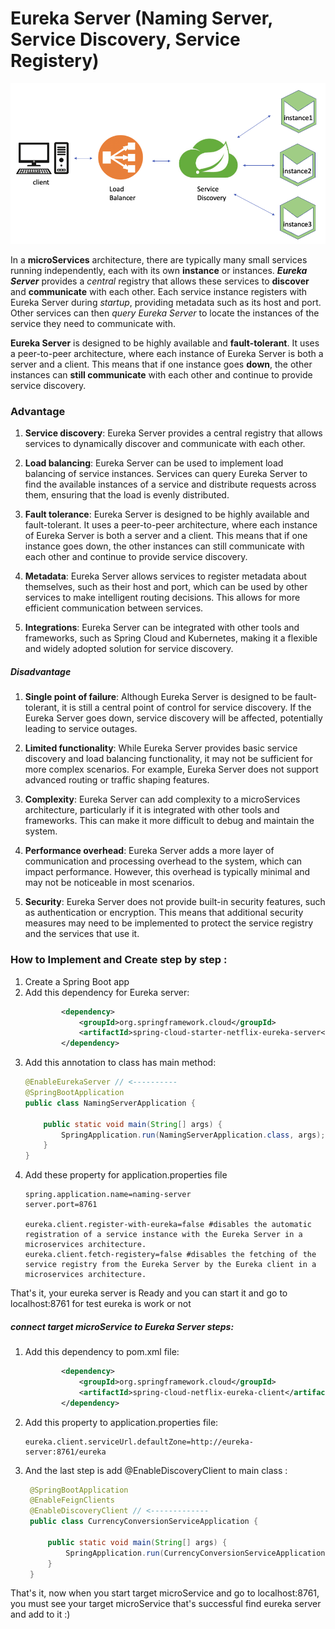 # Eureka Server (Naming Server, Service Discovery, Service Registery)

![Eureka server image](https://github.com/farzadafi/Spring/blob/master/Spring_Cloud/2_MicroService_SpringCloud/naming-server/image/image.png)

In a **microServices** architecture, there are typically many small services running independently, each with its own
**instance** or instances. ***Eureka Server*** provides a *central* registry that allows these services to **discover**
and **communicate**
with each other. Each service instance registers with Eureka Server during *startup*, providing metadata such as its
host
and port. Other services can then *query Eureka Server* to locate the instances of the service they need to communicate
with.

**Eureka Server** is designed to be highly available and **fault-tolerant**. It uses a peer-to-peer architecture, where
each
instance of Eureka Server is both a server and a client. This means that if one instance goes **down**, the other
instances
can **still communicate** with each other and continue to provide service discovery.

### Advantage

1. **Service discovery**: Eureka Server provides a central registry that allows services to dynamically discover and
   communicate with each other.

2. **Load balancing**: Eureka Server can be used to implement load balancing of service instances. Services can query
   Eureka
   Server to find the available instances of a service and distribute requests across them, ensuring that the load is
   evenly distributed.

3. **Fault tolerance**: Eureka Server is designed to be highly available and fault-tolerant. It uses a peer-to-peer
   architecture, where each instance of Eureka Server is both a server and a client. This means that if one instance
   goes
   down, the other instances can still communicate with each other and continue to provide service discovery.

4. **Metadata**: Eureka Server allows services to register metadata about themselves, such as their host and port, which
   can be
   used by other services to make intelligent routing decisions. This allows for more efficient communication between
   services.

5. **Integrations**: Eureka Server can be integrated with other tools and frameworks, such as Spring Cloud and
   Kubernetes,
   making it a flexible and widely adopted solution for service discovery.

##### Disadvantage

1. **Single point of failure**: Although Eureka Server is designed to be fault-tolerant, it is still a central point of
   control
   for service discovery. If the Eureka Server goes down, service discovery will be affected, potentially leading to
   service outages.

2. **Limited functionality**: While Eureka Server provides basic service discovery and load balancing functionality, it
   may not
   be sufficient for more complex scenarios. For example, Eureka Server does not support advanced routing or traffic
   shaping features.

3. **Complexity**: Eureka Server can add complexity to a microServices architecture, particularly if it is integrated
   with
   other tools and frameworks. This can make it more difficult to debug and maintain the system.

4. **Performance overhead**: Eureka Server adds a more layer of communication and processing overhead to the system,
   which can impact performance. However, this overhead is typically minimal and may not be noticeable in most
   scenarios.

5. **Security**: Eureka Server does not provide built-in security features, such as authentication or encryption. This
   means
   that additional security measures may need to be implemented to protect the service registry and the services that
   use
   it.

### How to Implement and Create step by step :

1. Create a Spring Boot app
2. Add this dependency for Eureka server:
   ```xml
           <dependency>
               <groupId>org.springframework.cloud</groupId>
               <artifactId>spring-cloud-starter-netflix-eureka-server</artifactId>
           </dependency>
   ```
3. Add this annotation to class has main method:
   ```java
   @EnableEurekaServer // <----------
   @SpringBootApplication
   public class NamingServerApplication {
   
       public static void main(String[] args) {
           SpringApplication.run(NamingServerApplication.class, args);
       }
   }
   ```
4. Add these property for application.properties file
   ```properties
   spring.application.name=naming-server
   server.port=8761
   
   eureka.client.register-with-eureka=false #disables the automatic registration of a service instance with the Eureka Server in a microservices architecture.
   eureka.client.fetch-registery=false #disables the fetching of the service registry from the Eureka Server by the Eureka client in a microservices architecture.
   ```
That's it, your eureka server is Ready and you can start it and go to localhost:8761 for test eureka is work or not


##### connect target microService to Eureka Server steps:

1. Add this dependency to pom.xml file:
   ```xml
           <dependency>
               <groupId>org.springframework.cloud</groupId>
               <artifactId>spring-cloud-netflix-eureka-client</artifactId>
           </dependency>
   ```
2. Add this property to application.properties file:
   ```properties
   eureka.client.serviceUrl.defaultZone=http://eureka-server:8761/eureka
   ```
3. And the last step is add @EnableDiscoveryClient to main class :
   ```java
    @SpringBootApplication
    @EnableFeignClients
    @EnableDiscoveryClient // <-------------
    public class CurrencyConversionServiceApplication {
    
        public static void main(String[] args) {
            SpringApplication.run(CurrencyConversionServiceApplication.class, args);
        }
    }
    ```
   
That's it, now when you start target microService and go to localhost:8761, you must see your 
target microService that's successful find eureka server and add to it :)